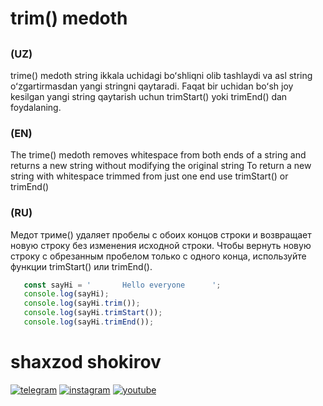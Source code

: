 # trim() medoth

##

### (UZ) 
trime() medoth string ikkala uchidagi boʻshliqni olib tashlaydi va asl string oʻzgartirmasdan yangi stringni qaytaradi. Faqat bir uchidan boʻsh joy kesilgan yangi string qaytarish uchun trimStart() yoki trimEnd() dan foydalaning.

### (EN) 
 The trime() medoth removes whitespace from both ends of a string and returns a new string without modifying  the original string
 To return a new string with whitespace trimmed from just one end use trimStart() or trimEnd()

### (RU) 
Медот триме() удаляет пробелы с обоих концов строки и возвращает новую строку без изменения исходной строки.
Чтобы вернуть новую строку с обрезанным пробелом только с одного конца, используйте функции trimStart() или trimEnd().


```javascript
   const sayHi = '       Hello everyone      ';
   console.log(sayHi);
   console.log(sayHi.trim());
   console.log(sayHi.trimStart());
   console.log(sayHi.trimEnd());
```
#
# shaxzod shokirov 
[![telegram](https://img.shields.io/badge/telegram-000?style=for-the-badge&logo=telegram)](https://web.telegram.org/k/#@Shaxzod1019)
[![instagram](https://img.shields.io/badge/instagram-000?style=for-the-badge&logo=instagram)](https://www.instagram.com/shaxzod__shokirov/)
[![youtube](https://img.shields.io/badge/youtube-000?style=for-the-badge&logo=youtube)](https://www.youtube.com/@FrontendUzra)